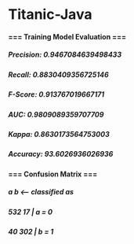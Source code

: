 # Titanic-Java

#### === Training Model Evaluation ===
##### Precision: 0.9467084639498433
##### Recall: 0.8830409356725146
##### F-Score: 0.913767019667171
##### AUC: 0.9809089359707709
##### Kappa: 0.8630173564753003
##### Accuracy: 93.6026936026936

#### === Confusion Matrix ===

#####   a   b   <-- classified as
##### 532  17 |   a = 0
#####  40 302 |   b = 1


